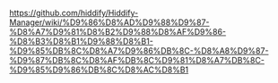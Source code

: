 https://github.com/hiddify/Hiddify-Manager/wiki/%D9%86%D8%AD%D9%88%D9%87-%D8%A7%D9%81%D8%B2%D9%88%D8%AF%D9%86-%D8%B3%D8%B1%D9%88%D8%B1-%D9%85%DB%8C%D8%A7%D9%86%DB%8C-%D8%A8%D9%87-%D9%87%DB%8C%D8%AF%DB%8C%D9%81%D8%A7%DB%8C-%D9%85%D9%86%DB%8C%D8%AC%D8%B1